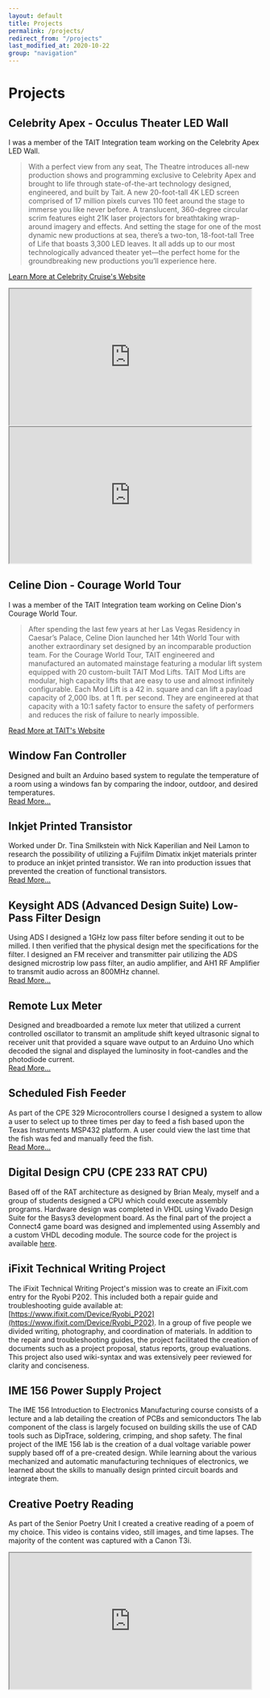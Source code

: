 ```yaml
---
layout: default
title: Projects
permalink: /projects/
redirect_from: "/projects"
last_modified_at: 2020-10-22
group: "navigation"
---
```


# Projects

## Celebrity Apex - Occulus Theater LED Wall

I was a member of the TAIT Integration team working on the Celebrity Apex LED Wall.

> With a perfect view from any seat, The Theatre introduces all-new production shows and programming exclusive to Celebrity Apex and brought to life through state-of-the-art technology designed, engineered, and built by Tait. A new 20-foot-tall 4K LED screen comprised of 17 million pixels curves 110 feet around the stage to immerse you like never before. A translucent, 360-degree circular scrim features eight 21K laser projectors for breathtaking wrap-around imagery and effects. And setting the stage for one of the most dynamic new productions at sea, there’s a two-ton, 18-foot-tall Tree of Life that boasts 3,300 LED leaves. It all adds up to our most technologically advanced theater yet—the perfect home for the groundbreaking new productions you’ll experience here.

[Learn More at Celebrity Cruise's Website](https://www.celebritycruises.com/things-to-do-onboard/entertainment/apex)

<iframe src="https://www.youtube.com/embed/uPOXpqioZAY?rel=0" allowfullscreen="" width="480" height="270"></iframe>

<iframe src="https://www.youtube.com/embed/AaZbgxzEg7M?rel=0" allowfullscreen="" width="480" height="270"></iframe>


## Celine Dion - Courage World Tour

I was a member of the TAIT Integration team working on Celine Dion's Courage World Tour.

> After spending the last few years at her Las Vegas Residency in Caesar’s Palace, Celine Dion launched her 14th World Tour with another extraordinary set designed by an incomparable production team. For the Courage World Tour, TAIT engineered and manufactured an automated mainstage featuring a modular lift system equipped with 20 custom-built TAIT Mod Lifts.
> TAIT Mod Lifts are modular, high capacity lifts that are easy to use and almost infinitely configurable. Each Mod Lift is a 42 in. square and can lift a payload capacity of 2,000 lbs. at 1 ft. per second. They are engineered at that capacity with a 10:1 safety factor to ensure the safety of performers and reduces the risk of failure to nearly impossible.

[Read More at TAIT's Website](https://www.taittowers.com/portfolio/celine-dions-modular-lift-system/)

## Window Fan Controller

Designed and built an Arduino based system to regulate the temperature of a room using a windows fan by comparing the indoor, outdoor, and desired temperatures.  
[Read More...](https://github.com/joeeckstein/Thermostat)  

## Inkjet Printed Transistor

Worked under Dr. Tina Smilkstein with Nick Kaperilian and Neil Lamon to research the possibility of utilizing a Fujifilm Dimatix inkjet materials printer to produce an inkjet printed transistor. We ran into production issues that prevented the creation of functional transistors.  
[Read More...](/projects/senior_project)

## Keysight ADS (Advanced Design Suite) Low-Pass Filter Design

Using ADS I designed a 1GHz low pass filter before sending it out to be milled. I then verified that the physical design met the specifications for the filter. I designed an FM receiver and transmitter pair utilizing the ADS designed microstrip low pass filter, an audio amplifier, and AH1 RF Amplifier to transmit audio across an 800MHz channel.  
[Read More...](./assets/doc/projects/ADS_LPF.pdf)

## Remote Lux Meter

Designed and breadboarded a remote lux meter that utilized a current controlled oscillator to transmit an amplitude shift keyed ultrasonic signal to receiver unit that provided a square wave output to an Arduino Uno which decoded the signal and displayed the luminosity in foot-candles and the photodiode current.  
[Read More...](./assets/doc/projects/Remote_Lux_Meter.pdf)

## Scheduled Fish Feeder

As part of the CPE 329 Microcontrollers course I designed a system to allow a user to select up to three times per day to feed a fish based upon the Texas Instruments MSP432 platform. A user could view the last time that the fish was fed and manually feed the fish.  
[Read More...](./assets/doc/projects/Fish_Feeder.pdf)

## Digital Design CPU (CPE 233 RAT CPU)

Based off of the RAT architecture as designed by Brian Mealy, myself and a group of students designed a CPU which could execute assembly programs. Hardware design was completed in VHDL using Vivado Design Suite for the Basys3 development board. As the final part of the project a Connect4 game board was designed and implemented using Assembly and a custom VHDL decoding module. The source code for the project is available [here](https://github.com/joeeckstein/RAT-Connect4).

## iFixit Technical Writing Project

The iFixit Technical Writing Project's mission was to create an iFixit.com entry for the Ryobi P202\. This included both a repair guide and troubleshooting guide available at: [https://www.ifixit.com/Device/Ryobi_P202](https://www.ifixit.com/Device/Ryobi_P202). In a group of five people we divided writing, photography, and coordination of materials. In addition to the repair and troubleshooting guides, the project facilitated the creation of documents such as a project proposal, status reports, group evaluations. This project also used wiki-syntax and was extensively peer reviewed for clarity and conciseness.

## IME 156 Power Supply Project

The IME 156 Introduction to Electronics Manufacturing course consists of a lecture and a lab detailing the creation of PCBs and semiconductors The lab component of the class is largely focused on building skills the use of CAD tools such as DipTrace, soldering, crimping, and shop safety. The final project of the IME 156 lab is the creation of a dual voltage variable power supply based off of a pre-created design. While learning about the various mechanized and automatic manufacturing techniques of electronics, we learned about the skills to manually design printed circuit boards and integrate them.

## Creative Poetry Reading

As part of the Senior Poetry Unit I created a creative reading of a poem of my choice. This video is contains video, still images, and time lapses. The majority of the content was captured with a Canon T3i.

<iframe src="https://www.youtube.com/embed/B-JRbodfefw?rel=0" allowfullscreen="" width="480" height="270"></iframe>